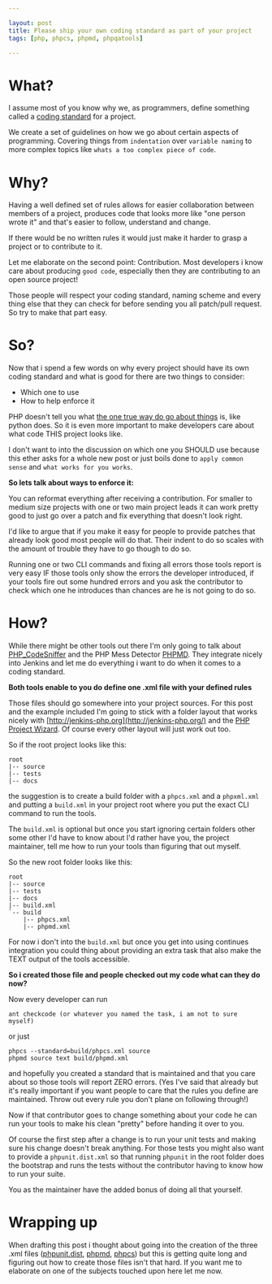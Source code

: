 ```yaml
---

layout: post
title: Please ship your own coding standard as part of your project
tags: [php, phpcs, phpmd, phpqatools]

---
```


# What?

I assume most of you know why we, as programmers, define something called a [coding standard](http://en.wikipedia.org/wiki/Coding_conventions) for a project.

We create a set of guidelines on how we go about certain aspects of programming. Covering things from `indentation` over `variable naming` to more complex topics like `whats a too complex piece of code`.

# Why?

Having a well defined set of rules allows for easier collaboration between members of a project, produces code that looks more like "one person wrote it" and that's easier to follow, understand and change.

If there would be no written rules it would just make it harder to grasp a project or to contribute to it.

Let me elaborate on the second point: Contribution. Most developers i know care about producing `good code`, especially then they are contributing to an open source project!

Those people will respect your coding standard, naming scheme and every thing else that they can check for before sending you all patch/pull request. So try to make that part easy.


# So?

Now that i spend a few words on why every project should have its own coding standard and what is good for there are two things to consider:

- Which one to use
- How to help enforce it

PHP doesn't tell you what [the one true way do go about things](http://www.python.org/dev/peps/pep-0008/) is, like python does. So it is even more important to make developers care about what code THIS project looks like.

I don't want to into the discussion on which one you SHOULD use because this ether asks for a whole new post or just boils done to `apply common sense` and `what works for you works`.

**So lets talk about ways to enforce it:**

You can reformat everything after receiving a contribution. For smaller to medium size projects with one or two main project leads it can work pretty good to just go over a patch and fix everything that doesn't look right.

I'd like to argue that if you make it easy for people to provide patches that already look good most people will do that. Their indent to do so scales with the amount of trouble they have to go though to do so.

Running one or two CLI commands and fixing all errors those tools report is very easy IF those tools only show the errors the developer introduced, if your tools fire out some hundred errors and you ask the contributor to check which one he introduces than chances are he is not going to do so.

# How?

While there might be other tools out there I'm only going to talk about [PHP_CodeSniffer](http://pear.php.net/manual/en/package.php.php-codesniffer.intro.php) and the PHP Mess Detector [PHPMD](http://phpmd.org/). They integrate nicely into Jenkins and let me do everything i want to do when it comes to a coding standard.

**Both tools enable to you do define one .xml file with your defined rules**

Those files should go somewhere into your project sources. For this post and the example included I'm going to stick with a folder layout that works nicely with [http://jenkins-php.org](http://jenkins-php.org/) and the [PHP Project Wizard](https://github.com/sebastianbergmann/php-project-wizard). Of course every other layout will just work out too.

So if the root project looks like this:

	root
	|-- source
	|-- tests
	|-- docs

the suggestion is to create a build folder with a `phpcs.xml` and a `phpxml.xml` and putting a `build.xml` in your project root where you put the exact CLI command to run the tools.

The `build.xml` is optional but once you start ignoring certain folders other some other I'd have to know about I'd rather have you, the project maintainer, tell me how to run your tools than figuring that out myself.

So the new root folder looks like this:

	root
	|-- source
	|-- tests 
	|-- docs
	|-- build.xml
	`-- build
	    |-- phpcs.xml
	    |-- phpmd.xml

For now i don't into the `build.xml` but once you get into using continues integration you could thing about providing an extra task that also make the TEXT output of the tools accessible.

**So i created those file and people checked out my code what can they do now?**

Now every developer can run

	ant checkcode (or whatever you named the task, i am not to sure myself)

or just

	phpcs --standard=build/phpcs.xml source
	phpmd source text build/phpmd.xml

and hopefully you created a standard that is maintained and that you care about so those tools will report ZERO errors. (Yes I've said that already but it's really important if you want people to care that the rules you define are maintained. Throw out every rule you don't plane on following through!)

Now if that contributor goes to change something about your code he can run your tools to make his clean "pretty" before handing it over to you.

Of course the first step after a change is to run your unit tests and making sure his change doesn't break anything. For those tests you might also want to provide a `phpunit.dist.xml` so that running `phpunit` in the root folder does the bootstrap and runs the tests without the contributor having to know how to run your suite.

You as the maintainer have the added bonus of doing all that yourself.

# Wrapping up

When drafting this post i thought about going into the creation of the three .xml files ([phpunit.dist](http://www.phpunit.de/manual/current/en/appendixes.configuration.html), [phpmd](http://phpmd.org/documentation/creating-a-ruleset.html), [phpcs](http://pear.php.net/manual/en/package.php.php-codesniffer.annotated-ruleset.php)) but this is getting quite long and figuring out how to create those files isn't that hard. If you want me to elaborate on one of the subjects touched upon here let me now.
